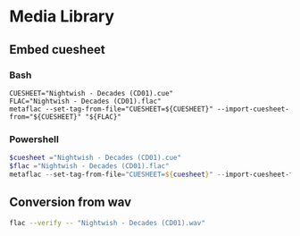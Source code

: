 # Media Library

## Embed cuesheet

### Bash

```shell
CUESHEET="Nightwish - Decades (CD01).cue"
FLAC="Nightwish - Decades (CD01).flac"
metaflac --set-tag-from-file="CUESHEET=${CUESHEET}" --import-cuesheet-from="${CUESHEET}" "${FLAC}"
```

### Powershell

```powershell
$cuesheet ="Nightwish - Decades (CD01).cue"
$flac ="Nightwish - Decades (CD01).flac"
metaflac --set-tag-from-file="CUESHEET=${cuesheet}" --import-cuesheet-from="${cuesheet}" "${flac}"
```

## Conversion from wav

```bash
flac --verify -- "Nightwish - Decades (CD01).wav"
```
